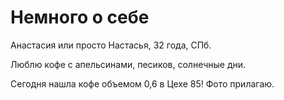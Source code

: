 # Немного о себе

Анастасия или просто Настасья, 32 года, СПб.

Люблю кофе с апельсинами, песиков, солнечные дни.

Сегодня нашла кофе объемом 0,6 в Цехе 85!
Фото прилагаю.